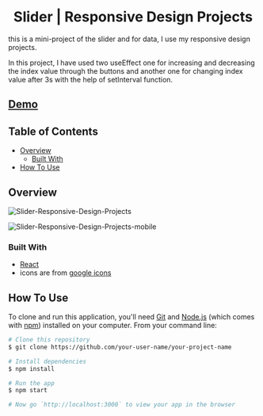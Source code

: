 <h1 align="center">Slider | Responsive Design Projects</h1>

  <p>
this is a mini-project of the slider and for data, I use my responsive design projects.

In this project, I have used two useEffect one for increasing and decreasing the index value through the buttons and another one for changing index value after 3s with the help of setInterval function.

</p>

##

<!-- DEMO -->

## [Demo](https://thejyotipatel.github.io/slider-project-in-react/)

<!-- TABLE OF CONTENTS -->

## Table of Contents

- [Overview](#overview)
  - [Built With](#built-with)
- [How To Use](#how-to-use)

<!-- OVERVIEW -->

## Overview

![Slider-Responsive-Design-Projects](https://user-images.githubusercontent.com/66724598/148767415-08abfb21-74ad-467a-bd4a-e8c43fb75953.png)

![Slider-Responsive-Design-Projects-mobile](https://user-images.githubusercontent.com/66724598/148767412-07332bd3-1a09-4959-8659-4e58c1252e68.png)

### Built With

- [React](https://reactjs.org/)
- icons are from [google icons](https://fonts.google.com/icons?selected=Material+Icons+Outlined)

## How To Use

To clone and run this application, you'll need [Git](https://git-scm.com) and [Node.js](https://nodejs.org/en/download/) (which comes with [npm](http://npmjs.com)) installed on your computer. From your command line:

```bash
# Clone this repository
$ git clone https://github.com/your-user-name/your-project-name

# Install dependencies
$ npm install

# Run the app
$ npm start

# Now go `http://localhost:3000` to view your app in the browser
```
